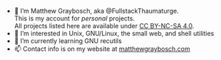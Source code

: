 - 👋 I’m Matthew Graybosch, aka @FullstackThaumaturge.  
This is my account for *personal* projects.  
All projects listed here are available under [CC BY-NC-SA 4.0](https://creativecommons.org/licenses/by-nc-sa/4.0/).
- 👀 I’m interested in Unix, GNU/Linux, the small web, and shell utilities
- 🌱 I’m currently learning GNU recutils
- 📫 Contact info is on my website at [matthewgraybosch.com](https://matthewgraybosch.com)

<!---
FullstackThaumaturge/FullstackThaumaturge is a ✨ special ✨ repository because its `README.md` (this file) appears on your GitHub profile.
You can click the Preview link to take a look at your changes.
--->
